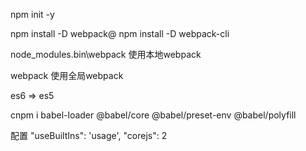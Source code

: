 npm init -y

npm install -D webpack@<version>
npm install -D webpack-cli


node_modules\.bin\webpack 使用本地webpack

webpack 使用全局webpack


es6 => es5 

cnpm i babel-loader @babel/core @babel/preset-env @babel/polyfill

配置 "useBuiltIns": 'usage', "corejs": 2
